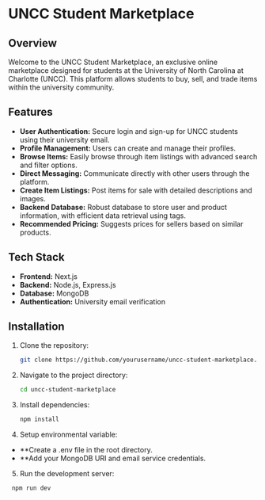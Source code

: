 # UNCC Student Marketplace

## Overview

Welcome to the UNCC Student Marketplace, an exclusive online marketplace designed for students at the University of North Carolina at Charlotte (UNCC). This platform allows students to buy, sell, and trade items within the university community.

## Features

- **User Authentication:** Secure login and sign-up for UNCC students using their university email.
- **Profile Management:** Users can create and manage their profiles.
- **Browse Items:** Easily browse through item listings with advanced search and filter options.
- **Direct Messaging:** Communicate directly with other users through the platform.
- **Create Item Listings:** Post items for sale with detailed descriptions and images.
- **Backend Database:** Robust database to store user and product information, with efficient data retrieval using tags.
- **Recommended Pricing:** Suggests prices for sellers based on similar products.

## Tech Stack

- **Frontend:** Next.js
- **Backend:** Node.js, Express.js
- **Database:** MongoDB
- **Authentication:** University email verification

## Installation

1. Clone the repository:
   ```bash
   git clone https://github.com/yourusername/uncc-student-marketplace.git
   ```
2. Navigate to the project directory:
   ```bash
   cd uncc-student-marketplace
   ```
3. Install dependencies:
   ```bash
   npm install
   ```
4. Setup environmental variable:
  - **Create a .env file in the root directory.
  - **Add your MongoDB URI and email service credentials.
5. Run the development server:
  ```bash
   npm run dev
   ```
